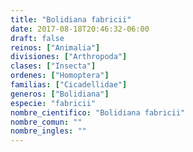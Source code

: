 ```yaml
---
title: "Bolidiana fabricii"
date: 2017-08-18T20:46:32-06:00
draft: false
reinos: ["Animalia"]
divisiones: ["Arthropoda"]
clases: ["Insecta"]
ordenes: ["Homoptera"]
familias: ["Cicadellidae"]
generos: ["Bolidiana"]
especie: "fabricii"
nombre_cientifico: "Bolidiana fabricii"
nombre_comun: ""
nombre_ingles: ""
---
```

